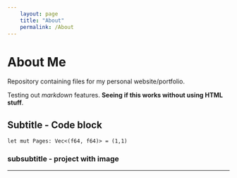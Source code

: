 ```yaml
---
    layout: page
    title: "About"
    permalink: /About
---
```


# About Me
Repository containing files for my personal website/portfolio. 

Testing out *markdown* features. **Seeing if this works without using HTML stuff**. 

## Subtitle - Code block

``` 
let mut Pages: Vec<(f64, f64)> = (1,1) 
```

### subsubtitle - project with image 

***



